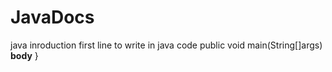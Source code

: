 # JavaDocs
java inroduction
first line to write in java code 
public void main(String[]args)
**body**
}
